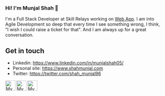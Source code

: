 ### Hi! I'm Munjal Shah 👋

I'm a Full Stack Developer at Skill Relays working on [Web App](https://www.skillrelays.org/). I am into Agile Development so deep that every time I see something wrong, I think, "I wish I could raise a ticket for that". And I am always up for a great conversation. </p>


## Get in touch
- Linkedin: https://www.linkedin.com/in/munjalshah05/
- Personal site: https://www.shahmunjal.com
- Twitter: https://twitter.com/shah_munjal96

<a href="https://github.com/Munjal-Shah">
	<img width="32" align="left"
		 alt="My GitHub profile"
		 src="https://cdn.jsdelivr.net/npm/simple-icons@v3/icons/github.svg">
</a>
<a href="https://www.linkedin.com/in/munjalshah05/">
	<img width="32" align="left"
		 alt="My LinkedIn profile"
		 src="https://cdn.jsdelivr.net/npm/simple-icons@3.12.3/icons/linkedin.svg">
</a>
<a href="https://twitter.com/shah_munjal96">
	<img width="32" align="left"
		 alt="My Twitter profile"
		 src="https://cdn.jsdelivr.net/npm/simple-icons@3.12.3/icons/twitter.svg">
</a>
<!--
<br/><br/>

[github]: https://github.com/you-create
[dribbble]: https://dribbble.com/you_create
[unsplash]: https://unsplash.com/@you_create
[medium]: https://medium.com/@you_create
[openprocessing]: https://www.openprocessing.org/user/206009
[instagram]: https://www.instagram.com/you_create.designs
-->

<!--
[![Github stats](https://github-readme-stats.vercel.app/api?username=Munjal-Shah&show_icons=true&include_all_commits=true)](https://github.com/Munjal-Shah/github-readme-stats)
[![Top Langs](https://github-readme-stats.vercel.app/api/top-langs/?username=Munjal-Shah&layout=compact)](https://github.com/Munjal-Shah/github-readme-stats)


Here are some ideas to get you started:

- 🔭 I’m currently working on ...
- 🌱 I’m currently learning ...
- 👯 I’m looking to collaborate on ...
- 🤔 I’m looking for help with ...
- 💬 Ask me about ...
- 📫 How to reach me: ...
- 😄 Pronouns: ...
- ⚡ Fun fact: ...
-->
